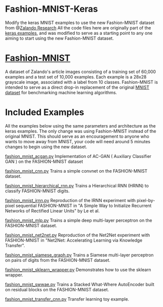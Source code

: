 
# Fashion-MNIST-Keras
Modify the keras MNIST examples to use the new Fashion-MNIST dataset from @[Zalando Research](https://github.com/zalandoresearch)
All the code files here are originally part of the [keras examples](https://github.com/fchollet/keras/tree/master/examples), and was modified to serve as a starting point to any one aiming to start using
the new Fashion-MNIST dataset.

# [Fashion-MNIST](https://github.com/zalandoresearch/fashion-mnist)
A dataset of Zalando's article images consisting of a training set of 60,000 examples and a test set of 10,000 examples. Each example is a 28x28 grayscale image, associated with a label from 10 classes. Fashion-MNIST is intended to serve as a direct drop-in replacement of the original [MNIST dataset](http://yann.lecun.com/exdb/mnist/) for benchmarking machine learning algorithms.

# Included Examples
All the examples below using the same parameters and architecture as the keras examples. The only change was using Fashion-MNIST instead of the original MNIST.
This should serve as an encouragement to anyone who wants to move away from MNIST, your code will need around 5 minutes changes to begin using the new dataset.


[fashion_mnist_acgan.py](fashion_mnist_acgan.py)
Implementation of AC-GAN ( Auxiliary Classifier GAN ) on the FASHION-MNIST dataset

[fashion_mnist_cnn.py](fashion_mnist_cnn.py)
Trains a simple convnet on the FASHION-MNIST dataset.

[fashion_mnist_hierarchical_rnn.py](fashion_mnist_hierarchical_rnn.py)
Trains a Hierarchical RNN (HRNN) to classify FASHION-MNIST digits.

[fashion_mnist_irnn.py](fashion_mnist_irnn.py)
Reproduction of the IRNN experiment with pixel-by-pixel sequential FASHION-MNIST in "A Simple Way to Initialize Recurrent Networks of Rectified Linear Units" by Le et al.

[fashion_mnist_mlp.py](fashion_mnist_mlp.py)
Trains a simple deep multi-layer perceptron on the FASHION-MNIST dataset.

[fashion_mnist_net2net.py](fashion_mnist_net2net.py)
Reproduction of the Net2Net experiment with FASHION-MNIST in "Net2Net: Accelerating Learning via Knowledge Transfer".

[fashion_mnist_siamese_graph.py](fashion_mnist_siamese_graph.py)
Trains a Siamese multi-layer perceptron on pairs of digits from the FASHION-MNIST dataset.

[fashion_mnist_sklearn_wrapper.py](fashion_mnist_sklearn_wrapper.py)
Demonstrates how to use the sklearn wrapper.

[fashion_mnist_swwae.py](fashion_mnist_swwae.py)
Trains a Stacked What-Where AutoEncoder built on residual blocks on the FASHION-MNIST dataset.

[fashion_mnist_transfer_cnn.py](fashion_mnist_transfer_cnn.py)
Transfer learning toy example.
